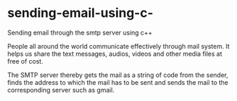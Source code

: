 # sending-email-using-c-
Sending email through the smtp server using c++

People all around the world communicate effectively through mail system. It helps us share the text messages, audios, videos and other media files at free of cost.

The SMTP server thereby gets the mail as a string of code from the sender, finds the address to which the mail has to be sent and sends the mail to the corresponding server such as gmail. 




